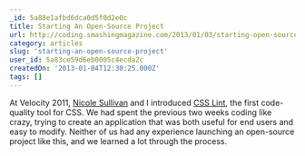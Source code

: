 ```yaml
---
_id: 5a88e1afbd6dca0d5f0d2e0c
title: Starting An Open-Source Project
url: http://coding.smashingmagazine.com/2013/01/03/starting-open-source-project/
category: articles
slug: 'starting-an-open-source-project'
user_id: 5a83ce59d6eb0005c4ecda2c
createdOn: '2013-01-04T12:30:25.000Z'
tags: []
---
```


At Velocity 2011, <a href="http://stubbornella.org/">Nicole Sullivan</a> and I introduced <a href="http://csslint.net/">CSS Lint</a>, the first code-quality tool for CSS. We had spent the previous two weeks coding like crazy, trying to create an application that was both useful for end users and easy to modify. Neither of us had any experience launching an open-source project like this, and we learned a lot through the process.
